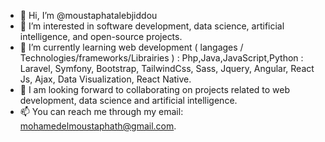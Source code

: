 - 👋 Hi, I’m @moustaphatalebjiddou
- 👀 I’m interested in software development, data science, artificial intelligence, and open-source projects.
- 🌱 I’m currently learning web development ( langages / Technologies/frameworks/Librairies ) :
      Php,Java,JavaScript,Python : Laravel, Symfony, Bootstrap, TailwindCss, Sass, Jquery, Angular, React Js, Ajax, Data Visualization, React Native.
- 💞️ I am looking forward to collaborating on projects related to web development, data science and artificial intelligence.
- 📫 You can reach me through my email: mohamedelmoustaphath@gmail.com.


<!---
moustaphatalebjiddou/moustaphatalebjiddou is a ✨ special ✨ repository because its `README.md` (this file) appears on your GitHub profile.
You can click the Preview link to take a look at your changes.
--->

